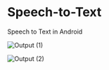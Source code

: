 
# Speech-to-Text


Speech to Text in Android



![Output (1)](https://user-images.githubusercontent.com/55083861/68022652-fa090800-fcca-11e9-93b7-e04266ada4a0.jpeg)



![Output (2)](https://user-images.githubusercontent.com/55083861/68022654-fa090800-fcca-11e9-94e2-52212aac4b41.jpeg)

